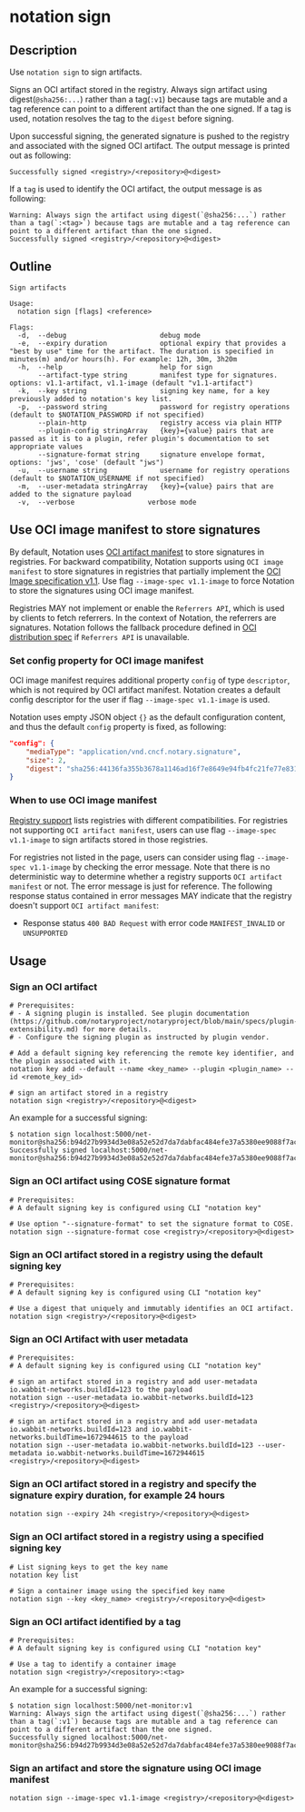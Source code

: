 # notation sign

## Description

Use `notation sign` to sign artifacts.

Signs an OCI artifact stored in the registry. Always sign artifact using digest(`@sha256:...`) rather than a tag(`:v1`) because tags are mutable and a tag reference can point to a different artifact than the one signed. If a tag is used, notation resolves the tag to the `digest` before signing.

Upon successful signing, the generated signature is pushed to the registry and associated with the signed OCI artifact. The output message is printed out as following:

```text
Successfully signed <registry>/<repository>@<digest>
```

If a `tag` is used to identify the OCI artifact, the output message is as following:

```test
Warning: Always sign the artifact using digest(`@sha256:...`) rather than a tag(`:<tag>`) because tags are mutable and a tag reference can point to a different artifact than the one signed.
Successfully signed <registry>/<repository>@<digest>
```

## Outline

```text
Sign artifacts

Usage:
  notation sign [flags] <reference>

Flags:
  -d,  --debug                       debug mode
  -e,  --expiry duration             optional expiry that provides a "best by use" time for the artifact. The duration is specified in minutes(m) and/or hours(h). For example: 12h, 30m, 3h20m
  -h,  --help                        help for sign
       --artifact-type string        manifest type for signatures. options: v1.1-artifact, v1.1-image (default "v1.1-artifact")
  -k,  --key string                  signing key name, for a key previously added to notation's key list.
  -p,  --password string             password for registry operations (default to $NOTATION_PASSWORD if not specified)
       --plain-http                  registry access via plain HTTP
       --plugin-config stringArray   {key}={value} pairs that are passed as it is to a plugin, refer plugin's documentation to set appropriate values
       --signature-format string     signature envelope format, options: 'jws', 'cose' (default "jws")
  -u,  --username string             username for registry operations (default to $NOTATION_USERNAME if not specified)
  -m,  --user-metadata stringArray   {key}={value} pairs that are added to the signature payload
  -v,  --verbose                  verbose mode
```

## Use OCI image manifest to store signatures

By default, Notation uses [OCI artifact manifest][oci-artifact-manifest] to store signatures in registries. For backward compatibility, Notation supports using `OCI image manifest` to store signatures in registries that partially implement the [OCI Image specification v1.1][oci-image-spec]. Use flag `--image-spec v1.1-image` to force Notation to store the signatures using OCI image manifest.

Registries MAY not implement or enable the `Referrers API`, which is used by clients to fetch referrers. In the context of Notation, the referrers are signatures. Notation follows the fallback procedure defined in [OCI distribution spec][oci-backward-compatibility] if `Referrers API` is unavailable.

### Set config property for OCI image manifest

OCI image manifest requires additional property `config` of type `descriptor`, which is not required by OCI artifact manifest. Notation creates a default config descriptor for the user if flag `--image-spec v1.1-image` is used.

Notation uses empty JSON object `{}` as the default configuration content, and thus the default `config` property is fixed, as following:

```json
"config": {
    "mediaType": "application/vnd.cncf.notary.signature",
    "size": 2,
    "digest": "sha256:44136fa355b3678a1146ad16f7e8649e94fb4fc21fe77e8310c060f61caaff8a"
}
```

### When to use OCI image manifest

[Registry support][registry-support] lists registries with different compatibilities. For registries not supporting `OCI artifact manifest`, users can use flag `--image-spec v1.1-image` to sign artifacts stored in those registries.

For registries not listed in the page, users can consider using flag `--image-spec v1.1-image` by checking the error message. Note that there is no deterministic way to determine whether a registry supports `OCI artifact manifest` or not. The error message is just for reference. The following response status contained in error messages MAY indicate that the registry doesn't support `OCI artifact manifest`:

- Response status `400 BAD Request` with error code `MANIFEST_INVALID` or `UNSUPPORTED`

## Usage

### Sign an OCI artifact

```shell
# Prerequisites:
# - A signing plugin is installed. See plugin documentation (https://github.com/notaryproject/notaryproject/blob/main/specs/plugin-extensibility.md) for more details.
# - Configure the signing plugin as instructed by plugin vendor.

# Add a default signing key referencing the remote key identifier, and the plugin associated with it.
notation key add --default --name <key_name> --plugin <plugin_name> --id <remote_key_id>

# sign an artifact stored in a registry
notation sign <registry>/<repository>@<digest>
```

An example for a successful signing:

```console
$ notation sign localhost:5000/net-monitor@sha256:b94d27b9934d3e08a52e52d7da7dabfac484efe37a5380ee9088f7ace2efcde9
Successfully signed localhost:5000/net-monitor@sha256:b94d27b9934d3e08a52e52d7da7dabfac484efe37a5380ee9088f7ace2efcde9
```

### Sign an OCI artifact using COSE signature format

```shell
# Prerequisites:
# A default signing key is configured using CLI "notation key"

# Use option "--signature-format" to set the signature format to COSE.
notation sign --signature-format cose <registry>/<repository>@<digest>
```

### Sign an OCI artifact stored in a registry using the default signing key

```shell
# Prerequisites:
# A default signing key is configured using CLI "notation key"

# Use a digest that uniquely and immutably identifies an OCI artifact.
notation sign <registry>/<repository>@<digest>
```

### Sign an OCI Artifact with user metadata

```shell
# Prerequisites:
# A default signing key is configured using CLI "notation key"

# sign an artifact stored in a registry and add user-metadata io.wabbit-networks.buildId=123 to the payload
notation sign --user-metadata io.wabbit-networks.buildId=123 <registry>/<repository>@<digest>

# sign an artifact stored in a registry and add user-metadata io.wabbit-networks.buildId=123 and io.wabbit-networks.buildTime=1672944615 to the payload
notation sign --user-metadata io.wabbit-networks.buildId=123 --user-metadata io.wabbit-networks.buildTime=1672944615 <registry>/<repository>@<digest>
```

### Sign an OCI artifact stored in a registry and specify the signature expiry duration, for example 24 hours

```shell
notation sign --expiry 24h <registry>/<repository>@<digest>
```

### Sign an OCI artifact stored in a registry using a specified signing key

```shell
# List signing keys to get the key name
notation key list

# Sign a container image using the specified key name
notation sign --key <key_name> <registry>/<repository>@<digest>
```

### Sign an OCI artifact identified by a tag

```shell
# Prerequisites:
# A default signing key is configured using CLI "notation key"

# Use a tag to identify a container image
notation sign <registry>/<repository>:<tag>
```

An example for a successful signing:

```console
$ notation sign localhost:5000/net-monitor:v1
Warning: Always sign the artifact using digest(`@sha256:...`) rather than a tag(`:v1`) because tags are mutable and a tag reference can point to a different artifact than the one signed.
Successfully signed localhost:5000/net-monitor@sha256:b94d27b9934d3e08a52e52d7da7dabfac484efe37a5380ee9088f7ace2efcde9
```

### Sign an artifact and store the signature using OCI image manifest

```shell
notation sign --image-spec v1.1-image <registry>/<repository>@<digest>
```

[oci-artifact-manifest]: https://github.com/opencontainers/image-spec/blob/v1.1.0-rc2/artifact.md
[oci-image-spec]: https://github.com/opencontainers/image-spec/blob/v1.1.0-rc2/spec.md
[oci-backward-compatibility]: https://github.com/opencontainers/distribution-spec/blob/v1.1.0-rc1/spec.md#backwards-compatibility
[registry-support]: https://notaryproject.dev/docs/registrysupport/
[oras-land]: https://oras.land/
